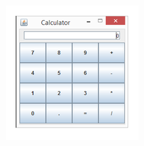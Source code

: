 ![Calculator GUI](https://github.com/mbcolson/Academic-Programming-Projects/blob/master/Calculator_GUI/CalculatorGUI_Screenshot.png)
